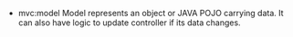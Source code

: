 * mvc:model
Model represents an object or JAVA POJO carrying data. It can also have logic to update controller if its data changes.